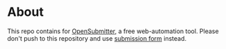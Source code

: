# About
This repo contains for <a href="https://opensubmitter.com">OpenSubmitter</a>, a free web-automation tool. Please don't push to this repository and use <a href="https://opensubmitter.com/submit-template">submission form</a> instead.

